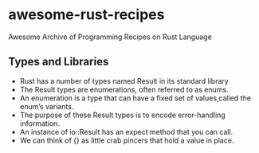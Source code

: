 # awesome-rust-recipes
Awesome Archive of Programming Recipes on Rust Language

## Types and Libraries
- Rust has a number of types named Result in its standard library
- The Result types are enumerations, often referred to as enums.
- An enumeration is a type that can have a fixed set of values,called the enum’s variants.
- The purpose of these Result types is to encode error-handling information.
- An instance of io::Result has an expect method that you can call. 
- We can think of {} as little crab pincers that hold a value in place.
